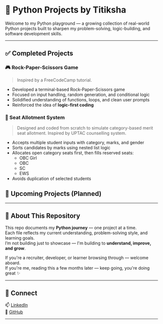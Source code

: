 # 🐍 Python Projects by Titiksha

Welcome to my Python playground — a growing collection of real-world Python projects built to sharpen my problem-solving, logic-building, and software development skills.

---

## ✅ Completed Projects

### 🎮 Rock-Paper-Scissors Game
> Inspired by a FreeCodeCamp tutorial.

- Developed a terminal-based Rock-Paper-Scissors game
- Focused on input handling, random generation, and conditional logic
- Solidified understanding of functions, loops, and clean user prompts
- Reinforced the idea of **logic-first coding**



### 🧠 Seat Allotment System
> Designed and coded from scratch to simulate category-based merit seat allotment.
> Inspired by UPTAC counselling system.

- Accepts multiple student inputs with category, marks, and gender
- Sorts candidates by marks using nested list logic
- Allocates open category seats first, then fills reserved seats:
  - OBC Girl
  - OBC
  - SC
  - EWS
- Avoids duplication of selected students



## 🚧 Upcoming Projects (Planned)


---

## 📌 About This Repository

This repo documents my **Python journey** — one project at a time.  
Each file reflects my current understanding, problem-solving style, and learning goals.  
I’m not building just to showcase — I'm building to **understand, improve, and grow**.

If you're a recruiter, developer, or learner browsing through — welcome aboard.  
If you're me, reading this a few months later — keep going, you're doing great ✨

---

## 🤝 Connect

📫 [LinkedIn](https://www.linkedin.com/in/titiksha-508608311/)  
🧠 [GitHub](https://github.com/cosmicTitiksha)

---
